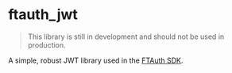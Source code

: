 # ftauth_jwt

> This library is still in development and should not be used in production.

A simple, robust JWT library used in the [FTAuth SDK](https://pub.dev/packages/ftauth).
